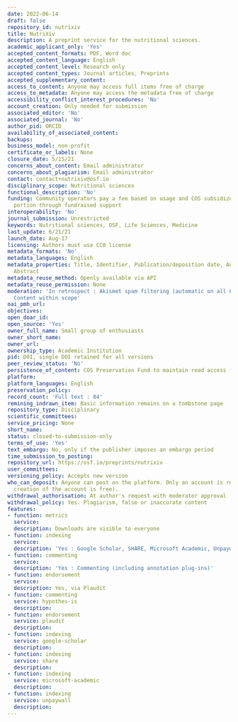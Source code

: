 ```yaml
---
date: 2022-06-14
draft: false
repository_id: nutrixiv
title: NutriXiv
description: A preprint service for the nutritional sciences.
academic_applicant_only: 'Yes'
accepted_content_formats: PDF, Word doc
accepted_content_language: English
accepted_content_level: Research only
accepted_content_types: Journal articles, Preprints
accepted_supplementary_content:
access_to_content: Anyone may access full items free of charge
access_to_metadata: Anyone may access the metadata free of charge
accessibility_conflict_interest_procedures: 'No'
account_creation: Only needed for submission
associated_editor: 'No'
associated_journal: 'No'
author_pid: ORCID
availability_of_associated_content:
backups:
business_model: non-profit
certificate_or_labels: None
closure_date: 5/15/21
concerns_about_content: Email administrator
concerns_about_plagiarism: Email administrator
contact: contact+nutrixiv@osf.io
disciplinary_scope: Nutritional sciences
functional_description: 'No'
funding: Community operators pay a fee based on usage and COS subsidizes the other
  portion through fundraised support
interoperability: 'No'
journal_submission: Unrestricted
keywords: Nutritional sciences, OSF, Life Sciences, Medicine
last_update: 6/21/21
launch_date: Aug-17
licensing: Authors must use CC0 license
metadata_formats: 'No'
metadata_languages: English
metadata_properties: Title, Identifier, Publication/deposition date, Author name(s),
  Abstract
metadata_reuse_method: Openly available via API
metadata_reuse_permission: None
moderation: 'In retrospect : Akismet spam filtering (automatic on all OSF content),
  Content within scope'
oai_pmh_url:
objectives:
open_doar_id:
open_source: 'Yes'
owner_full_name: Small group of enthusiasts
owner_short_name:
owner_url:
ownership_type: Academic Institution
pid: DOI, single DOI retained for all versions
peer_review_status: 'No'
persistence_of_content: COS Preservation Fund to maintain read access for 50+ years
platform:
platform_languages: English
preservation_policy:
record_count: 'Full text : 84'
remining_indrawn_item: Basic information remains on a tombstone page
repository_type: Disciplinary
scientific_committees:
service_pricing: None
short_name:
status: closed-to-submission-only
terms_of_use: 'Yes'
text_embargo: No, only if the publisher imposes an embargo period
time_submission_to_posting:
repository_url: https://osf.io/preprints/nutrixiv
user_committees:
versioning_policy: Accepts new version
who_can_deposit: Anyone can post on the platform. Only an account is required ( The
  creation of the account is free).
withdrawal_authorisation: At author's request with moderator approval
withdrawal_policy: Yes. Plagiarism, false or inaccurate content
features:
- function: metrics
  service:
  description: Downloads are visible to everyone
- function: indexing
  service:
  description: 'Yes : Google Scholar, SHARE, Microsoft Academic, Unpaywall'
- function: commenting
  service:
  description: 'Yes : Commenting (including annotation plug-ins)'
- function: endorsement
  service:
  description: Yes, via Plaudit
- function: commenting
  service: hypothes-is
  description:
- function: endorsement
  service: plaudit
  description:
- function: indexing
  service: google-scholar
  description:
- function: indexing
  service: share
  description:
- function: indexing
  service: microsoft-academic
  description:
- function: indexing
  service: unpaywall
  description:
---
```




